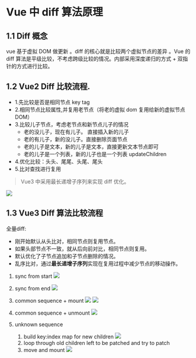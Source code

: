 # Vue 中 diff 算法原理

## 1.1 Diff 概念
vue 基于虚拟 DOM 做更新 。diff 的核心就是比较两个虚拟节点的差异 。Vue 的 diff 算法是平级比较，不考虑跨级比较的情况。内部采用深度递归的方式 + 双指针的方式进行比较。
## 1.2 Vue2 Diff 比较流程.
- 1.先比较是否是相同节点 key tag
- 2.相同节点比较属性,并复用老节点（将老的虚拟 dom 复用给新的虚拟节点 DOM）
- 3.比较儿子节点，考虑老节点和新节点儿子的情况
    - 老的没儿子，现在有儿子。 直接插入新的儿子
    - 老的有儿子，新的没儿子。直接删除页面节点
    - 老的儿子是文本，新的儿子是文本，直接更新文本节点即可
    - 老的儿子是一个列表，新的儿子也是一个列表 updateChildren
- 4.优化比较：头头、尾尾、头尾、尾头
- 5.比对查找进行复用

> Vue3 中采用最长递增子序列来实现 diff 优化。

![](/images/vue09/1.jpg)
## 1.3 Vue3 Diff 算法比较流程

全量diff:
- 刚开始默认从头比对，相同节点则复用节点。
- 如果头部节点不一致，就从后向前对比，相同节点则复用。
- 默认优化了子节点追加和子节点删除的情况。
- 乱序比对，通过**最长递增子序列**实现在复用过程中减少节点的移动操作。

1. sync from start
![](/images/vue09/2.png)
2. sync from end
![](/images/vue09/3.png)

3. common sequence + mount
![](/images/vue09/4.png)
![](/images/vue09/5.png)

4. common sequence + unmount
![](/images/vue09/6.png)

5. unknown sequence
   1. build key:index map for new children
      ![](/images/vue09/7.png)
   2. loop through old children left to be patched and try to patch
   3. move and mount
      ![](/images/vue09/8.png) 